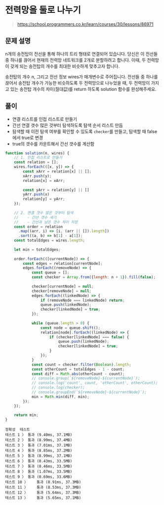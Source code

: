 # 전력망을 둘로 나누기
> https://school.programmers.co.kr/learn/courses/30/lessons/86971

## 문제 설명
n개의 송전탑이 전선을 통해 하나의 트리 형태로 연결되어 있습니다. 당신은 이 전선들 중 하나를 끊어서 현재의 전력망 네트워크를 2개로 분할하려고 합니다. 이때, 두 전력망이 갖게 되는 송전탑의 개수를 최대한 비슷하게 맞추고자 합니다.

송전탑의 개수 n, 그리고 전선 정보 wires가 매개변수로 주어집니다. 전선들 중 하나를 끊어서 송전탑 개수가 가능한 비슷하도록 두 전력망으로 나누었을 때, 두 전력망이 가지고 있는 송전탑 개수의 차이(절대값)를 return 하도록 solution 함수를 완성해주세요.

## 풀이
- 연결 리스트를 인접 리스트로 만들기
- 간선 연결 갯수 많은 것부터 탐색하도록 탐색 순서 리스트 만듬
- 탐색할 때 이전 탐색 여부를 확인할 수 있도록 `checker`를 만들고, 탐색할 때 false에서 true로 변경
- true의 갯수를 카운트해서 간선 갯수를 계산함 
```js
function solution(n, wires) {
    // 1. 인접 리스트로 만들기
    const relation = [];
    wires.forEach(([x, y]) => {
        const xArr = relation[x] || [];
        xArr.push(y);
        relation[x] = xArr;
        
        const yArr = relation[y] || []
        yArr.push(x)
        relation[y] = yArr;
    });
    
    // 2. 연결 갯수 많은 것부터 탐색
    //    - 간선 갯수 세기
    //    - 간선과 남은 갯수 차이 저장
    const order = relation
      .map((arr, i) => [i, (arr || []).length])
      .sort((a, b) => b[1] - a[1]);
    const totalEdges = wires.length;
    
    let min = totalEdges;
    
    order.forEach(([currentNode]) => {
        const edges = relation[currentNode];
        edges.forEach((removeNode) => {
            const queue = [];
            const checker = Array.from({length: n + 1}).fill(false);
            
            checker[currentNode] = null;
            checker[removeNode] = null;
            edges.forEach((linkedNode) => {
                if (removeNode === linkedNode) return;
                queue.push(linkedNode);
                checker[linkedNode] = true;
            });
            
            while (queue.length > 0) {
                const node = queue.shift();
                relation[node].forEach((linkedNode) => {
                    if (checker[linkedNode] === false) {
                        queue.push(linkedNode);
                        checker[linkedNode] = true;
                    }
                });
            }
            const count = checker.filter(Boolean).length;
            const otherCount = totalEdges - 1 - count;
            const diff = Math.abs(otherCount - count);
            // console.group(`${removeNode}-${currentNode}`);
            // console.log('count', count, 'otherCount', otherCount);
            // console.log(checker);
            // console.groupEnd(`${removeNode}-${currentNode}`);
            min = Math.min(diff, min);
        });
    });
    
    return min;
}
```

```
정확성  테스트
테스트 1 〉	통과 (9.40ms, 37.1MB)
테스트 2 〉	통과 (8.99ms, 37.4MB)
테스트 3 〉	통과 (7.01ms, 37.1MB)
테스트 4 〉	통과 (8.85ms, 37.2MB)
테스트 5 〉	통과 (8.99ms, 37.1MB)
테스트 6 〉	통과 (0.43ms, 33.5MB)
테스트 7 〉	통과 (0.46ms, 33.5MB)
테스트 8 〉	통과 (1.07ms, 33.5MB)
테스트 9 〉	통과 (0.69ms, 33.6MB)
테스트 10 〉	통과 (8.91ms, 37.3MB)
테스트 11 〉	통과 (8.53ms, 37.3MB)
테스트 12 〉	통과 (5.64ms, 37.3MB)
테스트 13 〉	통과 (5.65ms, 37.1MB)
```
